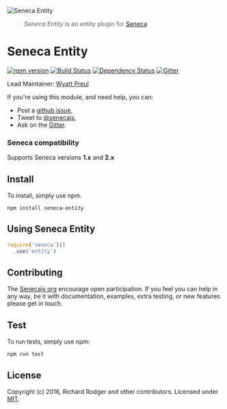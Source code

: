 ![Seneca Entity](http://senecajs.org/files/assets/seneca-logo.png)

> _Seneca Entity_ is an entity plugin for [Seneca](http://senecajs.org)

# Seneca Entity
[![npm version][npm-badge]][npm-url]
[![Build Status][travis-badge]][travis-url]
[![Dependency Status][david-badge]][david-url]
[![Gitter][gitter-badge]][gitter-url]

Lead Maintainer: [Wyatt Preul](https://github.com/geek)

If you're using this module, and need help, you can:

- Post a [github issue][],
- Tweet to [@senecajs][],
- Ask on the [Gitter][gitter-url].

### Seneca compatibility
Supports Seneca versions **1.x** and **2.x**

## Install
To install, simply use npm.

```
npm install seneca-entity
```

## Using Seneca Entity

```js
require('seneca')()
  .use('entity')
```

## Contributing
The [Senecajs org][] encourage open participation. If you feel you can help in any way, be it with
documentation, examples, extra testing, or new features please get in touch.

## Test
To run tests, simply use npm:

```
npm run test
```

## License
Copyright (c) 2016, Richard Rodger and other contributors.
Licensed under [MIT][].

[travis-badge]: https://travis-ci.org/senecajs/seneca-entity.svg
[travis-url]: https://travis-ci.org/senecajs/seneca-entity
[npm-badge]: https://badge.fury.io/js/seneca-entity.svg
[npm-url]: https://badge.fury.io/js/seneca-entity
[david-badge]: https://david-dm.org/senecajs/seneca-entity.svg
[david-url]: https://david-dm.org/senecajs/seneca-entity
[coveralls-badge]:https://coveralls.io/repos/senecajs/seneca-entity/badge.svg?branch=master&service=github
[coveralls-url]: https://coveralls.io/github/senecajs/seneca-entity?branch=master
[github issue]: https://github.com/senecajs/seneca-entity/issues
[@senecajs]: http://twitter.com/senecajs
[gitter-badge]: https://badges.gitter.im/Join%20Chat.svg
[gitter-url]: https://gitter.im/senecajs/seneca
[Senecajs org]: https://github.com/senecajs/
[MIT]: ./LICENSE
